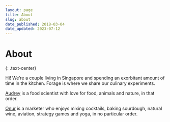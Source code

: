 ```yaml
---
layout: page
title: About
slug: about
date_published: 2018-03-04
date_updated: 2023-07-12
---
```


# About
{: .text-center}

Hi! We’re a couple living in Singapore and spending an exorbitant amount of time in the kitchen. Forage is where we share our culinary experiments.

[Audrey](https://www.instagram.com/audrey.chong/) is a food scientist with love for food, animals and nature, in that order.

[Onur](https://www.instagram.com/onurozersg/) is a marketer who enjoys mixing cocktails, baking sourdough, natural wine, aviation, strategy games and yoga, in no particular order.
